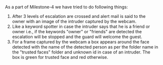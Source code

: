 As a part of Milestone-4 we have tried to do following things:
1. After 3 levels of escalation are crossed and alert mail is said to the owner with an image of the intruder captured by the webcam.
2. Like a keyword spotter in case the intruder says that he is a friend or owner i.e., if the keywords "owner" or "friends" are detected the escalation will be stopped and the guard will welcome the guest.
3. For a frame captured by the webcam a box appears around the face detected with the name of the detected person as per the folder name in the "trusted faces" folder and unknown id in case of an intruder. The box is green for trusted face and red otherwise.

